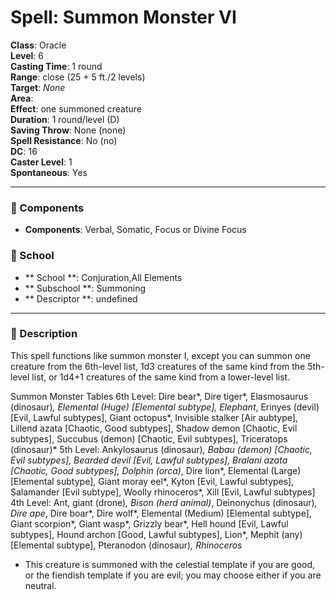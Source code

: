 
# Spell: Summon Monster VI
**Class**: Oracle  
**Level**: 6  
**Casting Time**: 1 round  
**Range**: close (25 + 5 ft./2 levels)  
**Target**: _None_  
**Area**:   
**Effect**: one summoned creature  
**Duration**: 1 round/level (D)  
**Saving Throw**: None (none)  
**Spell Resistance**: No (no)  
**DC**: 16  
**Caster Level**: 1  
**Spontaneous**: Yes

---

### 🔮 Components
- **Components**: Verbal, Somatic, Focus or Divine Focus

### 🏫 School
- ** School **: Conjuration,All Elements
- ** Subschool **: Summoning
- ** Descriptor **: undefined
---

### 📜 Description
This spell functions like summon monster I, except you can summon one creature from the 6th-level list, 1d3 creatures of the same kind from the 5th-level list, or 1d4+1 creatures of the same kind from a lower-level list.

Summon Monster Tables
6th Level: Dire bear*, Dire tiger*, Elasmosaurus (dinosaur)*, Elemental (Huge) [Elemental subtype], Elephant*, Erinyes (devil) [Evil, Lawful subtypes], Giant octopus*, Invisible stalker [Air aubtype], Lillend azata [Chaotic, Good subtypes], Shadow demon [Chaotic, Evil subtypes], Succubus (demon) [Chaotic, Evil subtypes], Triceratops (dinosaur)*
5th Level: Ankylosaurus (dinosaur)*, Babau (demon) [Chaotic, Evil subtypes], Bearded devil [Evil, Lawful subtypes], Bralani azata [Chaotic, Good subtypes], Dolphin (orca)*, Dire lion*, Elemental (Large) [Elemental subtype], Giant moray eel*, Kyton [Evil, Lawful subtypes], Salamander [Evil subtype], Woolly rhinoceros*, Xill [Evil, Lawful subtypes]
4th Level: Ant, giant (drone)*, Bison (herd animal)*, Deinonychus (dinosaur)*, Dire ape*, Dire boar*, Dire wolf*, Elemental (Medium) [Elemental subtype], Giant scorpion*, Giant wasp*, Grizzly bear*, Hell hound [Evil, Lawful subtypes], Hound archon [Good, Lawful subtypes], Lion*, Mephit (any) [Elemental subtype], Pteranodon (dinosaur)*, Rhinoceros*
 * This creature is summoned with the celestial template if you are good, or the fiendish template if you are evil; you may choose either if you are neutral.
